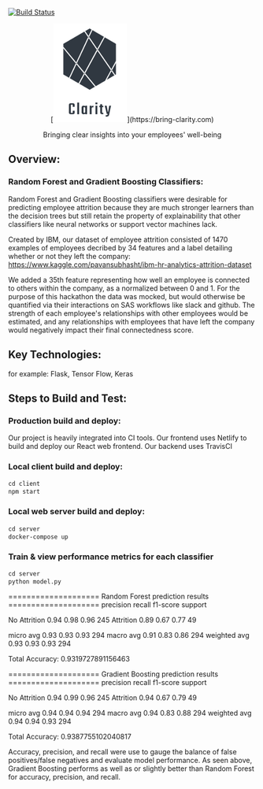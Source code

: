 [![Build Status](https://travis-ci.org/phillipxkang/kim-cheeze.svg?branch=master)](https://travis-ci.org/phillipxkang/kim-cheeze)



<p align="center">[<img style="max-height: 900px" src="client/logo.png" />](https://bring-clarity.com)</p>
<p align="center">Bringing clear insights into your employees' well-being</p>

## Overview:
### Random Forest and Gradient Boosting Classifiers:
Random Forest and Gradient Boosting classifiers were desirable for predicting employee attrition because they are much stronger learners than the decision trees but still retain the property of explainability that other classifiers like neural networks or support vector machines lack.

Created by IBM, our dataset of employee attrition consisted of 1470 examples of employees decribed by 34 features and a label detailing whether or not they left the company:
https://www.kaggle.com/pavansubhasht/ibm-hr-analytics-attrition-dataset

We added a 35th feature representing how well an employee is connected to others within the company, as a normalized between 0 and 1. For the purpose of this hackathon the data was mocked, but would otherwise be quantified via their interactions on SAS workflows like slack and github. The strength of each employee's relationships with other employees would be estimated, and any relationships with employees that have left the company would negatively impact their final connectedness score.

## Key Technologies:
for example: Flask, Tensor Flow, Keras

## Steps to Build and Test:
### Production build and deploy:
Our project is heavily integrated into CI tools. Our frontend uses Netlify to build and deploy our React web frontend. Our backend uses TravisCI 
### Local client build and deploy:
  ```
  cd client
  npm start
  ```
### Local web server build and deploy:
  ```
  cd server
  docker-compose up
  ```
### Train & view performance metrics for each classifier
  ```
  cd server
  python model.py
  ```
  
  ==================== Random Forest prediction results ====================
              precision    recall  f1-score   support

No Attrition       0.94      0.98      0.96       245
   Attrition       0.89      0.67      0.77        49

   micro avg       0.93      0.93      0.93       294
   macro avg       0.91      0.83      0.86       294
weighted avg       0.93      0.93      0.93       294

Total Accuracy: 0.9319727891156463 

==================== Gradient Boosting prediction results ====================
              precision    recall  f1-score   support

No Attrition       0.94      0.99      0.96       245
   Attrition       0.94      0.67      0.79        49

   micro avg       0.94      0.94      0.94       294
   macro avg       0.94      0.83      0.88       294
weighted avg       0.94      0.94      0.93       294

Total Accuracy: 0.9387755102040817

Accuracy, precision, and recall were use to gauge the balance of false positives/false negatives and evaluate model performance. As seen above, Gradient Boosting performs as well as or slightly better than Random Forest for accuracy, precision, and recall.
